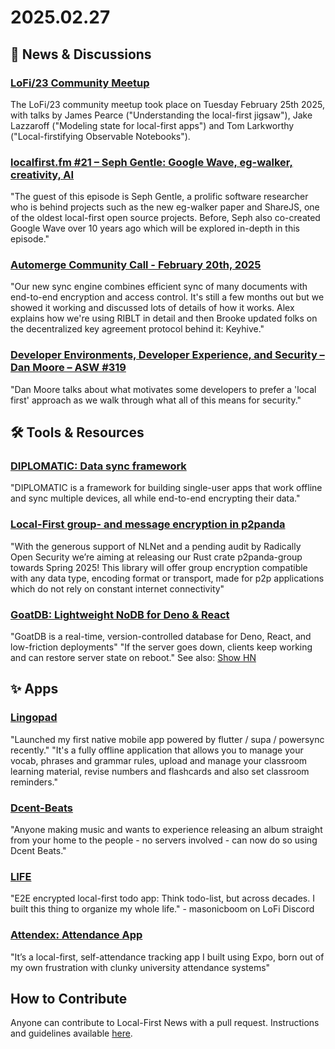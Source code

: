 # 2025.02.27

## 📰 News & Discussions

### [LoFi/23 Community Meetup](https://www.youtube.com/watch?v=MD0hyMmMnD4&list=PLTbD2QA-VMnXFsLbuPGz1H-Najv9MD2-H&index=23)
The LoFi/23 community meetup took place on Tuesday February 25th 2025, with talks by James Pearce ("Understanding the local-first jigsaw"), Jake Lazzaroff ("Modeling state for local-first apps") and Tom Larkworthy ("Local-firstifying Observable Notebooks").

### [localfirst.fm #21 – Seph Gentle: Google Wave, eg-walker, creativity, AI](https://www.localfirst.fm/21)
"The guest of this episode is Seph Gentle, a prolific software researcher who is behind projects such as the new eg-walker paper and ShareJS, one of the oldest local-first open source projects. Before, Seph also co-created Google Wave over 10 years ago which will be explored in-depth in this episode."

### [Automerge Community Call - February 20th, 2025](https://us02web.zoom.us/rec/share/1D-BF8Zr7p5hQ7AV9jmz7yBC-2skAk7csE2I5w3wjdrofTu0-9laN1BfArmFm64.Jzt7kaWVyC9t7yFM?startTime=1740071291000)
"Our new sync engine combines efficient sync of many documents with end-to-end encryption and access control. It's still a few months out but we showed it working and discussed lots of details of how it works. Alex explains how we're using RIBLT in detail and then Brooke updated folks on the decentralized key agreement protocol behind it: Keyhive."

### [Developer Environments, Developer Experience, and Security – Dan Moore – ASW #319](https://www.scworld.com/podcast-segment/13490-developer-environments-developer-experience-and-security-dan-moore-asw-319)
"Dan Moore talks about what motivates some developers to prefer a 'local first' approach as we walk through what all of this means for security."


## 🛠️ Tools & Resources

### [DIPLOMATIC: Data sync framework](https://diplomaticproto.com/)
"DIPLOMATIC is a framework for building single-user apps that work offline and sync multiple devices, all while end-to-end encrypting their data."

### [Local-First group- and message encryption in p2panda](https://p2panda.org/2025/02/24/group-encryption.html)
"With the generous support of NLNet and a pending audit by Radically Open Security we’re aiming at releasing our Rust crate p2panda-group towards Spring 2025! This library will offer group encryption compatible with any data type, encoding format or transport, made for p2p applications which do not rely on constant internet connectivity"

### [GoatDB: Lightweight NoDB for Deno & React](https://github.com/goatplatform/goatdb?tab=readme-ov-file#readme)
"GoatDB is a real-time, version-controlled database for Deno, React, and low-friction deployments" "If the server goes down, clients keep working and can restore server state on reboot." See also: [Show HN](https://news.ycombinator.com/item?id=43174377)


## ✨ Apps

### [Lingopad](https://www.reddit.com/r/languagelearning/comments/1ixs83d/comment/meril80/)
"Launched my first native mobile app powered by flutter / supa / powersync recently." "It's a fully offline application that allows you to manage your vocab, phrases and grammar rules, upload and manage your classroom learning material, revise numbers and flashcards and also set classroom reminders." 

### [Dcent-Beats](https://beats.dcent.tech/)
"Anyone making music and wants to experience releasing an album straight from your home to the people - no servers involved - can now do so using Dcent Beats."

### [LIFE](https://life.interncom.org/)
"E2E encrypted local-first todo app: Think todo-list, but across decades. I built this thing to organize my whole life." - masonicboom on LoFi Discord

### [Attendex: Attendance App](https://play.google.com/store/apps/details?id=com.devanshbhagania.attendancemarker)
"It’s a local-first, self-attendance tracking app I built using Expo, born out of my own frustration with clunky university attendance systems"


## How to Contribute
Anyone can contribute to Local-First News with a pull request. Instructions and guidelines available [here](https://github.com/localfirstnews/localfirstnews).
